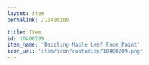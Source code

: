 ```yaml
---
layout: item
permalink: /10400209

title: Item
id: 10400209
item_name: 'Dazzling Maple Leaf Face Paint'
icon_url: 'item/icon/customize/10400209.png'
---
```

